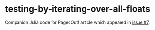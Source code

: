 # testing-by-iterating-over-all-floats

Companion Julia code for PagedOut! article which appeared in [issue #7](https://pagedout.institute/download/PagedOut_007.pdf).
